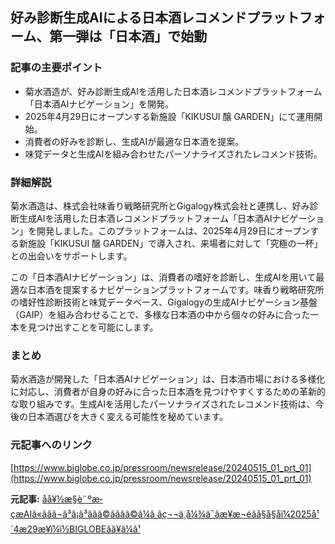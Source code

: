 ## 好み診断生成AIによる日本酒レコメンドプラットフォーム、第一弾は「日本酒」で始動

### 記事の主要ポイント

* 菊水酒造が、好み診断生成AIを活用した日本酒レコメンドプラットフォーム「日本酒AIナビゲーション」を開発。
* 2025年4月29日にオープンする新施設「KIKUSUI 醸 GARDEN」にて運用開始。
* 消費者の好みを診断し、生成AIが最適な日本酒を提案。
* 味覚データと生成AIを組み合わせたパーソナライズされたレコメンド技術。

### 詳細解説

菊水酒造は、株式会社味香り戦略研究所とGigalogy株式会社と連携し、好み診断生成AIを活用した日本酒レコメンドプラットフォーム「日本酒AIナビゲーション」を開発しました。このプラットフォームは、2025年4月29日にオープンする新施設「KIKUSUI 醸 GARDEN」で導入され、来場者に対して「究極の一杯」との出会いをサポートします。

この「日本酒AIナビゲーション」は、消費者の嗜好を診断し、生成AIを用いて最適な日本酒を提案するナビゲーションプラットフォームです。味香り戦略研究所の嗜好性診断技術と味覚データベース、Gigalogyの生成AIナビゲーション基盤（GAIP）を組み合わせることで、多様な日本酒の中から個々の好みに合った一本を見つけ出すことを可能にします。

### まとめ

菊水酒造が開発した「日本酒AIナビゲーション」は、日本酒市場における多様化に対応し、消費者が自身の好みに合った日本酒を見つけやすくするための革新的な取り組みです。生成AIを活用したパーソナライズされたレコメンド技術は、今後の日本酒選びを大きく変える可能性を秘めています。

### 元記事へのリンク

[https://www.biglobe.co.jp/pressroom/newsrelease/20240515_01_prt_01](https://www.biglobe.co.jp/pressroom/newsrelease/20240515_01_prt_01)


**元記事:** [åå¥½æ§è¨ºæ­çæAIã«ããã¬ã³ã¡ã³ããã©ãããã©ã¼ã ãç¬¬ä¸å¼¾ã¯âæ¥æ¬éâã§å§åï¼2025å¹´4æ29æ¥ï¼ï½BIGLOBEãã¥ã¼ã¹](https://news.biglobe.ne.jp/economy/0429/prt_250429_6692645084.html)